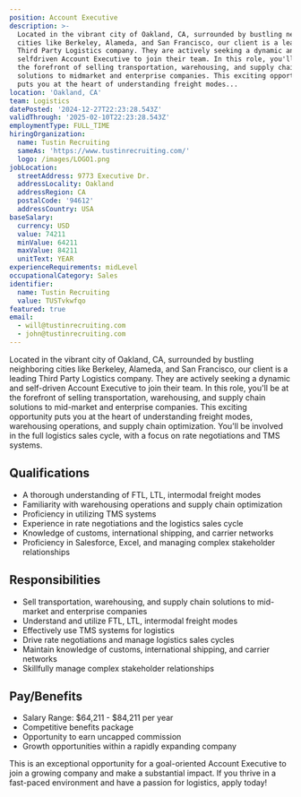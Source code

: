 ```yaml
---
position: Account Executive
description: >-
  Located in the vibrant city of Oakland, CA, surrounded by bustling neighboring
  cities like Berkeley, Alameda, and San Francisco, our client is a leading
  Third Party Logistics company. They are actively seeking a dynamic and
  selfdriven Account Executive to join their team. In this role, you'll be at
  the forefront of selling transportation, warehousing, and supply chain
  solutions to midmarket and enterprise companies. This exciting opportunity
  puts you at the heart of understanding freight modes...
location: 'Oakland, CA'
team: Logistics
datePosted: '2024-12-27T22:23:28.543Z'
validThrough: '2025-02-10T22:23:28.543Z'
employmentType: FULL_TIME
hiringOrganization:
  name: Tustin Recruiting
  sameAs: 'https://www.tustinrecruiting.com/'
  logo: /images/LOGO1.png
jobLocation:
  streetAddress: 9773 Executive Dr.
  addressLocality: Oakland
  addressRegion: CA
  postalCode: '94612'
  addressCountry: USA
baseSalary:
  currency: USD
  value: 74211
  minValue: 64211
  maxValue: 84211
  unitText: YEAR
experienceRequirements: midLevel
occupationalCategory: Sales
identifier:
  name: Tustin Recruiting
  value: TUSTvkwfqo
featured: true
email:
  - will@tustinrecruiting.com
  - john@tustinrecruiting.com
---
```




Located in the vibrant city of Oakland, CA, surrounded by bustling neighboring cities like Berkeley, Alameda, and San Francisco, our client is a leading Third Party Logistics company. They are actively seeking a dynamic and self-driven Account Executive to join their team. In this role, you'll be at the forefront of selling transportation, warehousing, and supply chain solutions to mid-market and enterprise companies. This exciting opportunity puts you at the heart of understanding freight modes, warehousing operations, and supply chain optimization. You'll be involved in the full logistics sales cycle, with a focus on rate negotiations and TMS systems. 

## Qualifications

- A thorough understanding of FTL, LTL, intermodal freight modes
- Familiarity with warehousing operations and supply chain optimization
- Proficiency in utilizing TMS systems
- Experience in rate negotiations and the logistics sales cycle
- Knowledge of customs, international shipping, and carrier networks
- Proficiency in Salesforce, Excel, and managing complex stakeholder relationships

## Responsibilities

- Sell transportation, warehousing, and supply chain solutions to mid-market and enterprise companies
- Understand and utilize FTL, LTL, intermodal freight modes
- Effectively use TMS systems for logistics
- Drive rate negotiations and manage logistics sales cycles
- Maintain knowledge of customs, international shipping, and carrier networks
- Skillfully manage complex stakeholder relationships

## Pay/Benefits

- Salary Range: $64,211 - $84,211 per year
- Competitive benefits package
- Opportunity to earn uncapped commission
- Growth opportunities within a rapidly expanding company

This is an exceptional opportunity for a goal-oriented Account Executive to join a growing company and make a substantial impact. If you thrive in a fast-paced environment and have a passion for logistics, apply today!
